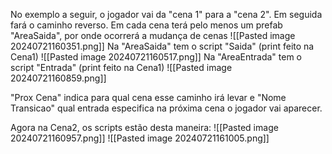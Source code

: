 No exemplo a seguir, o jogador vai da "cena 1" para a "cena 2". Em seguida fará o caminho reverso.
Em cada cena terá pelo menos um prefab "AreaSaida", por onde ocorrerá a mudança de cenas
![[Pasted image 20240721160351.png]]
Na "AreaSaida" tem o script "Saida" (print feito na Cena1)
![[Pasted image 20240721160517.png]]
Na "AreaEntrada" tem o script "Entrada" (print feito na Cena1)
![[Pasted image 20240721160859.png]]

"Prox Cena" indica para qual cena esse caminho irá levar e "Nome Transicao" qual entrada especifica na próxima cena o jogador vai aparecer.

Agora na Cena2, os scripts estão desta maneira:
![[Pasted image 20240721160957.png]]
![[Pasted image 20240721161005.png]]
